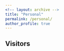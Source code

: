 ```yaml
---
<!-- layout: archive -->
title: "Personal"
permalink: /personal/
author_profile: true
---
```


## Visitors

<script type="text/javascript" id="clustrmaps" src="//cdn.clustrmaps.com/map_v2.js?d=T4wTRy8dNd2tWARV_ugU--kaTOs48pEA1we7DZF4uHg&cl=ffffff&w=a"></script>
